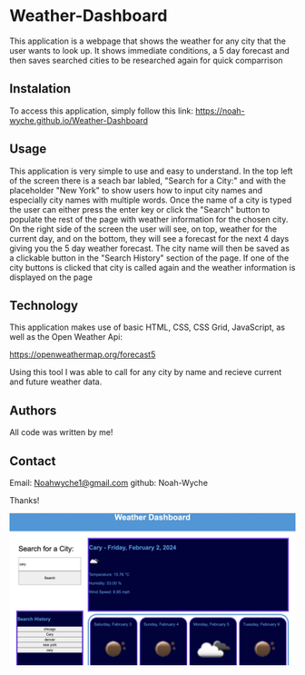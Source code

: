 # Weather-Dashboard

This application is a webpage that shows the weather for any city that the user wants to look up. It shows immediate conditions, a 5 day forecast and then saves searched cities to be researched again for quick comparrison

## Instalation

To access this application, simply follow this link: https://noah-wyche.github.io/Weather-Dashboard

## Usage

This application is very simple to use and easy to understand. In the top left of the screen there is a seach bar labled, "Search for a City:" and with the placeholder "New York" to show users how to input city names and especially city names with multiple words. Once the name of a city is typed the user can either press the enter key or click the "Search" button to populate the rest of the page with weather information for the chosen city. On the right side of the screen the user will see, on top, weather for the current day, and on the bottom, they will see a forecast for the next 4 days giving you the 5 day weather forecast. The city name will then be saved as a clickable button in the "Search History" section of the page. If one of the city buttons is clicked that city is called again and the weather information is displayed on the page

## Technology

This application makes use of basic HTML, CSS, CSS Grid, JavaScript, as well as the Open Weather Api:

https://openweathermap.org/forecast5

Using this tool I was able to call for any city by name and recieve current and future weather data.

## Authors

All code was written by me!

## Contact

Email: Noahwyche1@gmail.com
github: Noah-Wyche

Thanks!

![Homepage of the application](<./assets/images/Weather-Dashboard. screenshot.jpeg> "screenshot of application homepage")
